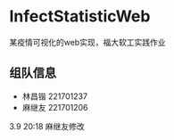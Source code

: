 # InfectStatisticWeb
某疫情可视化的web实现，福大软工实践作业

## 组队信息

* 林昌锴 221701237
* 麻继友 221701206

3.9 20:18 麻继友修改
